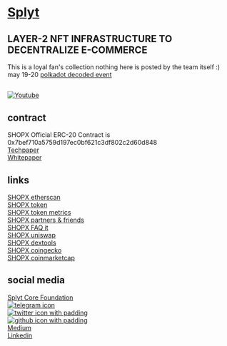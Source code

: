 # [Splyt](https://www.splytcore.org/)
## LAYER-2 NFT INFRASTRUCTURE TO DECENTRALIZE E-COMMERCE
This is a loyal fan's collection nothing here is posted by the team itself :)  
may 19-20 [polkadot decoded event](https://decoded.polkadot.network/results/)  

## 
[![Youtube](https://img.youtube.com/vi/gOur7pm6yl0/0.jpg)](https://www.youtube.com/watch?v=gOur7pm6yl0)  

## contract
SHOPX Official ERC-20 Contract is 0x7bef710a5759d197ec0bf621c3df802c2d60d848  
[Techpaper](https://github.com/mr100x/splyt/blob/main/Splyt%20Technical%20Paper.pdf)  
[Whitepaper](https://github.com/mr100x/splyt/blob/main/WP%20The%20E-Commerce%20eNFT%C2%AE%20Infrastructure.pdf)  

## links

[SHOPX etherscan](https://etherscan.io/token/0x7bef710a5759d197ec0bf621c3df802c2d60d848?a=0xd94f0c56624646a549565636c54bcba566718067)  
[SHOPX token](https://www.splytgenesis.com/#shopx)  
[SHOPX token metrics](https://www.splytgenesis.com/#metrics)  
[SHOPX partners & friends](https://www.splytgenesis.com/#partners)  
[SHOPX FAQ it](https://www.splytgenesis.com/#faq)  
[SHOPX uniswap](https://info.uniswap.org/pair/0x37ac54dc7dd237eecfd0b61efdd57b15fe158be0)  
[SHOPX dextools](https://www.dextools.io/app/uniswap/pair-explorer/0x37ac54dc7dd237eecfd0b61efdd57b15fe158be0)  
[SHOPX coingecko](https://www.coingecko.com/en/coins/splyt)  
[SHOPX coinmarketcap](https://coinmarketcap.com/currencies/splyt/)  

## social media
[Splyt Core Foundation](https://www.splytcore.org/)  
[![][5.1]][5]  
[![][1.1]][1]  
[![][6.1]][6]  
[Medium](https://medium.com/splytcore)  
[Linkedin](https://www.linkedin.com/company/splytcore/mycompany/)  





<!-- links to social media icons -->
<!-- icons with padding -->

[1.1]: http://i.imgur.com/tXSoThF.png (twitter icon with padding)
[2.1]: http://i.imgur.com/P3YfQoD.png (facebook icon with padding)
[3.1]: http://i.imgur.com/yCsTjba.png (google plus icon with padding)
[4.1]: http://i.imgur.com/YckIOms.png (tumblr icon with padding)
[5.1]: https://icons8.com/icon/85466/telegram-app (telegram icon)
[6.1]: http://i.imgur.com/0o48UoR.png (github icon with padding)

<!-- update these accordingly -->

[1]: https://www.twitter.com/splytcore
[2]: https://www.facebook.com/splytcore
[3]: https://plus.google.com/+splytcore
[4]: https://splyt.tumblr.com
[5]: https://dribbble.com/splytcore
[6]: https://www.github.com/splytcore/
